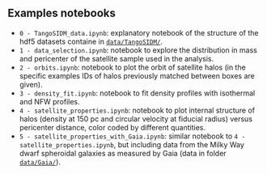 ## Examples notebooks

- `0 - TangoSIDM_data.ipynb`: explanatory notebook of the structure of the hdf5 datasets containe in [`data/TangoSIDM/`](https://github.com/NoemiAM/TangoSIDM_satellites/tree/main/data/TangoSIDM).
- `1 - data_selection.ipynb`: notebook to explore the distribution in mass and pericenter of the satellite sample used in the analysis. 
- `2 - orbits.ipynb`: notebook to plot the orbit of satellite halos (in the specific examples IDs of halos previously matched between boxes are given). 
- `3 - density_fit.ipynb`: notebook to fit density profiles with isothermal and NFW profiles.
- `4 - satellite_properties.ipynb`: notebook to plot internal structure of halos (density at 150 pc and circular velocity at fiducial radius) versus pericenter distance, color coded by different quantities.
- `5 - satellite_properties_with_Gaia.ipynb`: similar notebook to `4 - satellite_properties.ipynb`, but including data from the Milky Way dwarf spheroidal galaxies as measured by Gaia (data in folder [`data/Gaia/`](https://github.com/NoemiAM/TangoSIDM_satellites/tree/main/data/Gaia)).

